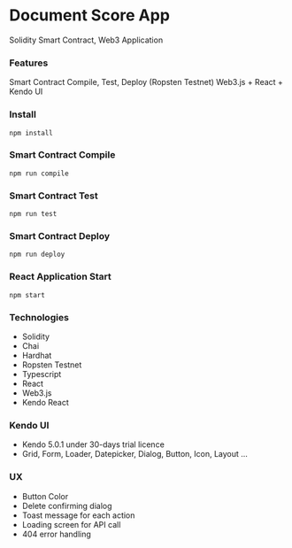 # Document Score App
Solidity Smart Contract, Web3 Application

### Features
Smart Contract Compile, Test, Deploy (Ropsten Testnet)
Web3.js + React + Kendo UI

### Install

    npm install

### Smart Contract Compile 

    npm run compile

### Smart Contract Test

    npm run test

### Smart Contract Deploy

    npm run deploy

### React Application Start

    npm start

### Technologies

- Solidity
- Chai
- Hardhat
- Ropsten Testnet
- Typescript
- React
- Web3.js
- Kendo React

### Kendo UI

- Kendo 5.0.1 under 30-days trial licence
- Grid, Form, Loader, Datepicker, Dialog, Button, Icon, Layout ...

### UX

- Button Color
- Delete confirming dialog
- Toast message for each action
- Loading screen for API call
- 404 error handling